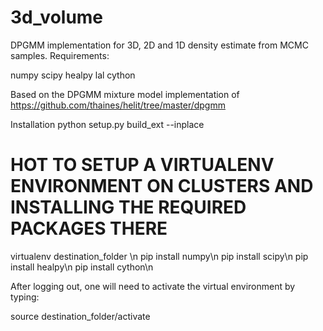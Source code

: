 # 3d_volume
DPGMM implementation for 3D, 2D and 1D density estimate from MCMC samples. 
Requirements:

numpy
scipy
healpy
lal
cython

Based on the DPGMM mixture model implementation of https://github.com/thaines/helit/tree/master/dpgmm 

Installation
python setup.py build_ext --inplace

# HOT TO SETUP A VIRTUALENV ENVIRONMENT ON CLUSTERS AND INSTALLING THE REQUIRED PACKAGES THERE

virtualenv destination_folder \n
pip install numpy\n
pip install scipy\n
pip install healpy\n
pip install cython\n

After logging out, one will need to activate the virtual environment by typing:

source destination_folder/activate